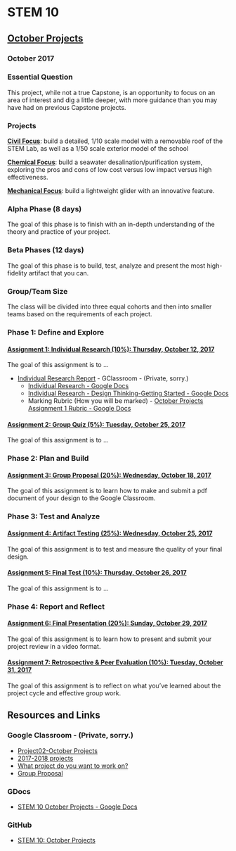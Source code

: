 # STEM 10
## [October Projects](https://docs.google.com/document/d/1iFg5hruR0AjjmZfiqRWXqb8ARmmXEB73n493TdkT3i4/edit?usp=sharing)
### October 2017

### Essential Question
This project, while not a true Capstone, is an opportunity to focus on an area of interest and dig a little deeper, with more guidance than you may have had on previous Capstone projects.  
### Projects
__[Civil Focus](https://docs.google.com/document/d/1zgB2dqvyUa_nSuTz4OD6IrehghhuIIyUVGPEMvkro6k/edit)__: build a detailed, 1/10 scale model with a removable roof of the STEM Lab, as well as a 1/50 scale exterior model of the school

__[Chemical Focus](https://docs.google.com/document/d/1j7rhVEbWi68TvEC5Ac5SLFIz6SSTTTbfuvBtZc6pgx8/edit)__:  build a seawater desalination/purification system, exploring the pros and cons of low cost versus low impact versus high effectiveness.

__[Mechanical Focus](https://docs.google.com/document/d/1oDJ4Rk6Q4MhG9L6tbxJ_4ViGW_sSB4zBiQZomJKJIlw/edit)__: build a lightweight glider with an innovative feature.

### Alpha Phase (8 days)
The goal of this phase is to finish with an in-depth understanding of the theory and practice of your project.  
### Beta Phases (12 days)
The goal of this phase is to build, test, analyze and present the most high-fidelity artifact that you can.
### Group/Team Size
The class will be divided into three equal cohorts and then into smaller teams based on the requirements of each project. 

### Phase 1:  Define and Explore
#### [Assignment 1: Individual Research \(10%\): Thursday, October 12, 2017](https://docs.google.com/document/d/1lHU_OPjM9HpJaTpTdDIoD2khuSbcRZ3pIUpSpcLsL6E/edit#)

The goal of this assignment is to ... 

- [Individual Research Report](https://classroom.google.com/u/0/c/NzQyNzAwNDgzMFpa/a/ODU5MDY1ODQ0OVpa/details) - GClassroom - (Private, sorry.)
  - [Individual Research - Google Docs](https://docs.google.com/document/d/1ozIPES_fuIjj1WQs60-zvqV5ONaPZinHdqpe0myvLdA/edit)
  - [Individual Research - Design Thinking-Getting Started - Google Docs](https://docs.google.com/document/d/1p0cY4KxZYvvKRsB4b9sdcYOfDo-MJWHPvKp2WvaKBLY/edit)
  - Marking Rubric (How you will be marked) - [October Projects Assignment 1 Rubric - Google Docs](https://docs.google.com/document/d/1f-B885N5wo7hAKbgqWYRtbJuK70e_mxnfxh7H1Py2m4/edit)


#### [Assignment 2: Group Quiz \(5%\): Tuesday, October 25, 2017](https://docs.google.com/document/d/13wP7RZVC6xivBS4CAYdrS30v3OYnJAvtdIaa_DRwJwA/edit#)

The goal of this assignment is to ...

### Phase 2:  Plan and Build
#### [Assignment 3: Group Proposal \(20%\): Wednesday, October 18, 2017](https://docs.google.com/document/d/1Mj_tsFBRjE9Cn8OOsFJU0K-YBIk0wkgAh_qf4Akec7Y/edit#)

The goal of this assignment is to learn how to make and submit a pdf document of your design to the Google Classroom.

### Phase 3:  Test and Analyze

#### [Assignment 4: Artifact Testing \(25%\): Wednesday, October 25, 2017](https://docs.google.com/document/d/1Yt490O2Php4pQlFdrNX4grYYQfJcJbPPaxeP5IaUeiU/edit#heading=h.ut0fiebf5iei)

The goal of this assignment is to test and measure the quality of your final design.

#### [Assignment 5:  Final Test \(10%\): Thursday, October 26, 2017](https://docs.google.com/document/d/1obz5TPJM9ZeNXPxR48BnSV25LaDquL7Z8-N6d1dKevA/edit#)

The goal of this assignment is to ...

### Phase 4:  Report and Reflect
#### [Assignment 6: Final Presentation (20%): Sunday, October 29, 2017](https://docs.google.com/document/d/1gS1tVH8Y9qhJLD3L2qCcburWDsiMsHpXmymjheu9_JU/edit#)

The goal of this assignment is to learn how to present and submit your project review in a video format.

#### [Assignment 7: Retrospective & Peer Evaluation (10%): Tuesday, October 31, 2017](https://docs.google.com/document/d/1R3UgHYxnomcyFTWOz8CdC4drYouJ1RaJL7-lRZBiR4M/edit#)

The goal of this assignment is to reflect on what you’ve learned about the project cycle and effective group work.


## Resources and Links
### Google Classroom - (Private, sorry.)
- [Project02-October Projects](https://classroom.google.com/u/0/c/NzQyNzAwNDgzMFpa/t/ODQ0ODY5NDAyM1pa)
- [2017-2018 projects](https://classroom.google.com/u/0/c/NzQyNzAwNDgzMFpa/sa/NzY0Mzg3MjI4Nlpa/details)
- [What project do you want to work on?](https://classroom.google.com/u/0/c/NzQyNzAwNDgzMFpa/mc/ODQ0ODY3ODgwNFpa/details)
- [Group Proposal](https://classroom.google.com/u/0/c/NzQyNzAwNDgzMFpa/a/ODY3MzQ1NTYxOVpa/details)

### GDocs

- [STEM 10 October Projects - Google Docs](https://docs.google.com/document/d/1iFg5hruR0AjjmZfiqRWXqb8ARmmXEB73n493TdkT3i4/edit)

### GitHub
- [STEM 10: October Projects](https://github.com/janzeteachesit/2017-2018/blob/master/courses/stem10/project02-octoprojects.md)



























